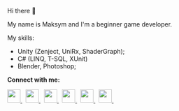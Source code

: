 Hi there 👋

My name is Maksym and I'm a beginner game developer. 

My skills:
<ul>
  <li> Unity (Zenject, UniRx, ShaderGraph); </li>
  <li> C# (LINQ, T-SQL, XUnit) </li>
  <li> Blender, Photoshop;</li>
</ul>

**Connect with me:**

<p align='left'>
  <a
    href="https://www.linkedin.com/in/hernetsmaksym/"
  >
    <img
      height="30"
      src="https://cdn.jsdelivr.net/npm/simple-icons@v3/icons/linkedin.svg"
    >
  </a>
  &nbsp;
  <a
   href="https://www.youtube.com/channel/UCkvsjHSUkvUfW6RY4_n_B2w"
  >
    <img
      height="30"
      src="https://cdn.jsdelivr.net/npm/simple-icons@v3/icons/youtube.svg"
    >
  </a>
  &nbsp;
  <a
   href="https://telegram.me/shadowmanold"
  >
    <img
      height="30"
      src="https://cdn.jsdelivr.net/npm/simple-icons@v3/icons/telegram.svg"
    >
  </a>
  &nbsp;
  <a
   href="https://join.skype.com/invite/nFA1kDEyZ1ZE"
  >
    <img
      height="30"
      src="https://cdn.jsdelivr.net/npm/simple-icons@v3/icons/skype.svg"
    >
  </a>
  &nbsp;
  <a
   href="https://play.google.com/store/apps/dev?id=6463383709184524179"
  >
    <img
      height="30"
      src="https://cdn.jsdelivr.net/npm/simple-icons@v3/icons/googleplay.svg"
    >
  </a>
  &nbsp;
  <a
   href="https://www.imdb.com/user/ur125882622"
  >
    <img
      height="30"
      src="https://cdn.jsdelivr.net/npm/simple-icons@5.5.0/icons/imdb.svg"
    >
  </a>
  &nbsp;
</p>
